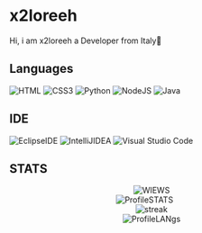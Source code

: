 

# x2loreeh
Hi, i am x2loreeh a Developer from Italy🍕


## Languages 


![HTML](https://img.shields.io/badge/HTML5-%23323330.svg?style=for-the-badge&logo=HTML5&logoColor=%#31A8FF)
![CSS3](https://img.shields.io/badge/CSS3-%23323330.svg?style=for-the-badge&logo=CSS3&logoColor=%#BLUE)
![Python](https://img.shields.io/badge/python-3670A0?style=for-the-badge&logo=python&logoColor=ffdd54)
![NodeJS](https://img.shields.io/badge/node.js-6DA55F?style=for-the-badge&logo=node.js&logoColor=white)
![Java](https://img.shields.io/badge/java-%23ED8B00.svg?style=for-the-badge&logo=openjdk&logoColor=white)

## IDE

![EclipseIDE](https://img.shields.io/badge/Eclipse%20IDE-%23323330.svg?style=for-the-badge&logo=Eclipse%20IDE&logoColor=%#31A8FF)
![IntelliJIDEA](https://img.shields.io/badge/IntelliJ%20IDEA-%23323330.svg?style=for-the-badge&logo=IntelliJ%20IDEA&logoColor=%#31A8FF)
![Visual Studio Code](https://img.shields.io/badge/Visual%20Studio%20Code-0078d7.svg?style=for-the-badge&logo=visual-studio-code&logoColor=white)

## STATS

<div class="badge" align="center">
  
  <img src="https://komarev.com/ghpvc/?username=Loreehh&style=flat-square&color=blue" alt="WIEWS"/>
  
</div>


<div class="stats" align="center">
<img src="https://github-readme-stats.vercel.app/api?username=x2loreeh&show_icons=true&theme=dark&text_color=ffffff&locale=en" alt="ProfileSTATS" style="margin-right: 25px;"> 
</div>

<div class="stats" align="center">
<img src="https://github-readme-streak-stats.herokuapp.com/?user=x2loreeh&theme=vue-dark&hide_border=true" alt="streak">
</div>

<div class="stats" align="center">
<img src="https://github-readme-stats.vercel.app/api/top-langs/?username=x2loreeh&theme=vue-dark&show_icons=true&hide_border=true&layout=compact" alt="ProfileLANgs">
</div>



<!---
Loreehh/ReadMe
--->
